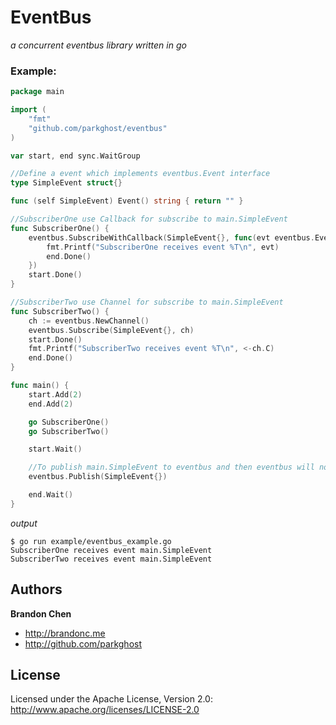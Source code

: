 EventBus
=======

*a concurrent eventbus library written in go*

### Example:

```go
package main

import (
	"fmt"
	"github.com/parkghost/eventbus"
)

var start, end sync.WaitGroup

//Define a event which implements eventbus.Event interface
type SimpleEvent struct{}

func (self SimpleEvent) Event() string { return "" }

//SubscriberOne use Callback for subscribe to main.SimpleEvent 
func SubscriberOne() {
	eventbus.SubscribeWithCallback(SimpleEvent{}, func(evt eventbus.Event) {
		fmt.Printf("SubscriberOne receives event %T\n", evt)
		end.Done()
	})
	start.Done()
}

//SubscriberTwo use Channel for subscribe to main.SimpleEvent 
func SubscriberTwo() {
	ch := eventbus.NewChannel()
	eventbus.Subscribe(SimpleEvent{}, ch)
	start.Done()
	fmt.Printf("SubscriberTwo receives event %T\n", <-ch.C)
	end.Done()
}

func main() {
	start.Add(2)
	end.Add(2)

	go SubscriberOne()
	go SubscriberTwo()

	start.Wait()

	//To publish main.SimpleEvent to eventbus and then eventbus will notify who has subscribed to this event
	eventbus.Publish(SimpleEvent{})

	end.Wait()
}
```

*output*
	
	$ go run example/eventbus_example.go
	SubscriberOne receives event main.SimpleEvent
	SubscriberTwo receives event main.SimpleEvent

Authors
-------

**Brandon Chen**

+ http://brandonc.me
+ http://github.com/parkghost


License
---------------------

Licensed under the Apache License, Version 2.0: http://www.apache.org/licenses/LICENSE-2.0
